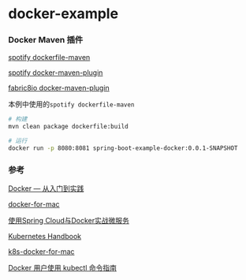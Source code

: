 # docker-example

### Docker Maven 插件

[spotify dockerfile-maven](https://github.com/spotify/dockerfile-maven)

[spotify docker-maven-plugin](https://github.com/spotify/docker-maven-plugin)

[fabric8io docker-maven-plugin](https://github.com/fabric8io/docker-maven-plugin)

本例中使用的`spotify dockerfile-maven`

```bash
# 构建
mvn clean package dockerfile:build

# 运行
docker run -p 8080:8081 spring-boot-example-docker:0.0.1-SNAPSHOT
```

### 参考
[Docker — 从入门到实践](https://yeasy.gitbooks.io/docker_practice/)

[docker-for-mac](https://docs.docker.com/docker-for-mac/)

[使用Spring Cloud与Docker实战微服务](https://eacdy.gitbooks.io/spring-cloud-book/content/)

[Kubernetes Handbook](https://jimmysong.io/kubernetes-handbook/)

[k8s-docker-for-mac](https://github.com/maguowei/k8s-docker-for-mac)

[Docker 用户使用 kubectl 命令指南](https://kubernetes.io/zh/docs/user-guide/docker-cli-to-kubectl/)
